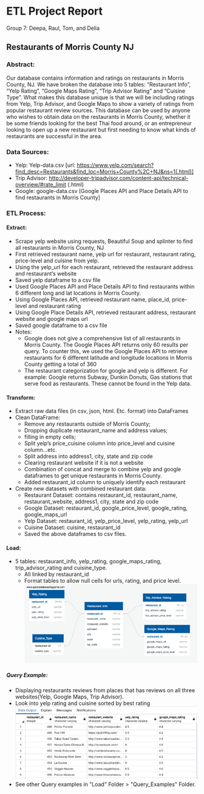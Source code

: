 # ETL Project Report
Group 7: Deepa, Raul, Tom, and Delia

## Restaurants of Morris County NJ

### Abstract:

   Our database contains information and ratings on restaurants in Morris County, NJ.  We have broken the database into 5 tables: “Restaurant Info”, “Yelp Rating”, “Google Maps Rating”, “Trip Advisor Rating” and “Cuisine Type”.  What makes this database unique is that we will be including ratings from Yelp, Trip Advisor, and Google Maps to show a variety of ratings from popular restaurant review sources.  This database can be used by anyone who wishes to obtain data on the restaurants in Morris County, whether it be some friends looking for the best Thai food around, or an entrepreneur looking to open up a new restaurant but first needing to know what kinds of restaurants are successful in the area. 

### Data Sources:
* Yelp: Yelp-data.csv 
    [url: https://www.yelp.com/search?find_desc=Restaurants&find_loc=Morris+County%2C+NJ&ns=1(.html)]
* Trip Advisor: http://developer-tripadvisor.com/content-api/technical-overview/#rate_limit (.html)
* Google: google-data.csv 
    [Google Places API and Place Details API to find restaurants in Morris County]

### ETL Process:

   #### Extract:
   * Scrape yelp website using requests, Beautiful Soup and splinter to find all restaurants in Morris County, NJ
   * First retrieved restaurant name, yelp url for restaurant, restaurant rating, price-level and cuisine from yelp.
   * Using the yelp_url for each restaurant, retrieved the restaurant address and restaurant’s website
   * Saved yelp dataframe to a csv file
   * Used Google Places API and Place Details API to find restaurants within 6 different long and lat locations in Morris County.
   * Using Google Places API, retrieved restaurant name, place_id, price-level and restaurant rating
   * Using Google Place Details API, retrieved restaurant address, restaurant website and google maps url
   * Saved google dataframe to a csv file
   * Notes: 
      * Google does not give a comprehensive list of all restaurants in Morris County. The Google Places API returns only 60 results per query. To counter              this, we used the Google Places API to retrieve restaurants for 6 different latitude and longitude locations in Morris County getting a total of 360         
      * The restaurant categorization for google and yelp is different. For example: Google returns Subway, Dunkin Donuts, Gas stations that serve food as               restaurants. These cannot be found in the Yelp data.

   #### Transform:
   * Extract raw data files (in csv, json, html. Etc. format)  into DataFrames
   * Clean DataFrame: 
        * Remove any restaurants outside of Morris County; 
        * Dropping duplicate restaurant_name and address values; 
        * filling in empty cells; 
        * Split yelp’s price_cuisine column into price_level and cuisine column...etc.
        * Split address into address1, city, state and zip code
        * Clearing restaurant website if it is not a website
        * Combination of concat and merge to combine yelp and google dataframes to get unique restaurants in Morris County.
        * Added restaurant_id column to uniquely identify each restaurant
   * Create new datasets with combined restaurant data: 
        * Restaurant Dataset: contains restaurant_id, restaurant_name, restaurant_website, address1, city, state and zip code
        * Google Dataset: restaurant_id, google_price_level, google_rating, google_maps_url
        * Yelp Dataset: restaurant_id, yelp_price_level, yelp_rating, yelp_url
        * Cuisine Dataset: cuisine, restaurant_id
        * Saved the above dataframes to csv files.


   #### Load:
   * 5 tables: restaurant_info, yelp_rating, google_maps_rating, trip_advisor_rating and cuisine_type.
        * All linked by restaurant_id
        * Format tables to allow null cells for urls, rating, and price level.
        ![ERD](https://github.com/deliahellander/ETL-Project/blob/load/Load/ERD.png?raw=true)


   ##### Query Example:
   * Displaying restaurants reviews from places that has reviews on all three websites(Yelp, Google Maps, Trip Advisor).
   * Look into yelp rating and cuisine sorted by best rating
   ![ERD](https://github.com/deliahellander/ETL-Project/blob/load/Load/Query_Examples/Yelp_Rating_sorted_Desc_by_rating.png?raw=true)
   * See other Query examples in "Load" Folder > "Query_Examples" Folder.




